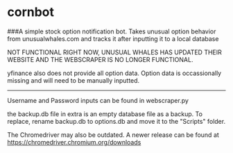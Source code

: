 # cornbot
###A simple stock option notification bot. Takes unusual option behavior from unusualwhales.com and tracks it after inputting it to a local database

NOT FUNCTIONAL RIGHT NOW, UNUSUAL WHALES HAS UPDATED THEIR WEBSITE AND THE WEBSCRAPER IS NO LONGER FUNCTIONAL. 

yfinance also does not provide all option data. Option data is occassionally missing and will need to be manually inputted.

---------------

Username and Password inputs can be found in webscraper.py

the backup.db file in extra is an empty database file as a backup. To replace, rename backup.db to options.db and move it to the "Scripts" folder.

The Chromedriver may also be outdated. A newer release can be found at https://chromedriver.chromium.org/downloads
